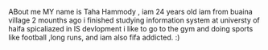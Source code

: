 ABout me 
MY name is Taha Hammody , iam 24 years old  iam from buaina village 
2 mounths ago i finished studying   information system at universty of haifa spicaliazed in IS devlopment 
i like to go to the gym and doing sports like football ,long runs, and iam also fifa addicted. :) 
